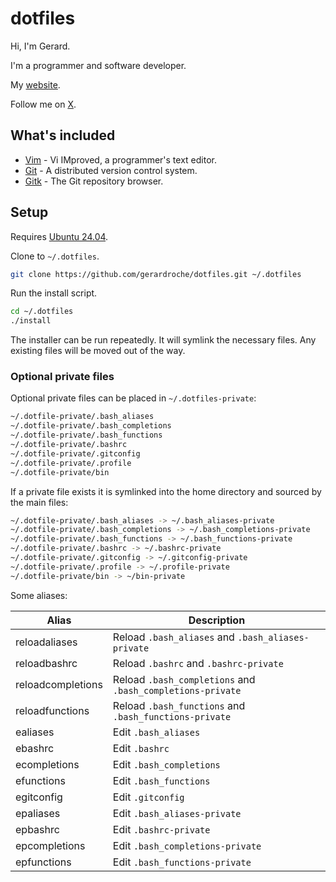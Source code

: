 # dotfiles

Hi, I'm Gerard.

I'm a programmer and software developer.

My [website](https://www.gerardroche.com/?ref=github.com/gerardroche/dotfiles).

Follow me on [X](https://x.com/gerardroche_/?ref=www.gerardroche.com).

## What's included

- [Vim](https://github.com/vim/vim) - Vi IMproved, a programmer's text editor.
- [Git](https://www.git-scm.com/) - A distributed version control system.
- [Gitk](https://git-scm.com/docs/gitk) - The Git repository browser.

## Setup

Requires [Ubuntu 24.04](https://ubuntu.com/tutorials/install-ubuntu-desktop#1-overview).

Clone to `~/.dotfiles`.

```sh
git clone https://github.com/gerardroche/dotfiles.git ~/.dotfiles
```

Run the install script.

```sh
cd ~/.dotfiles
./install
```

The installer can be run repeatedly. It will symlink the necessary files. Any existing files will be moved out of the way.

### Optional private files

Optional private files can be placed in `~/.dotfiles-private`:

```sh
~/.dotfile-private/.bash_aliases
~/.dotfile-private/.bash_completions
~/.dotfile-private/.bash_functions
~/.dotfile-private/.bashrc
~/.dotfile-private/.gitconfig
~/.dotfile-private/.profile
~/.dotfile-private/bin
```

If a private file exists it is symlinked into the home directory and sourced by the main files:

```sh
~/.dotfile-private/.bash_aliases -> ~/.bash_aliases-private
~/.dotfile-private/.bash_completions -> ~/.bash_completions-private
~/.dotfile-private/.bash_functions -> ~/.bash_functions-private
~/.dotfile-private/.bashrc -> ~/.bashrc-private
~/.dotfile-private/.gitconfig -> ~/.gitconfig-private
~/.dotfile-private/.profile -> ~/.profile-private
~/.dotfile-private/bin -> ~/bin-private
```

Some aliases:

| Alias                 | Description |
| --------------------- | ----------- |
| reloadaliases         | Reload `.bash_aliases` and `.bash_aliases-private` |
| reloadbashrc          | Reload `.bashrc` and `.bashrc-private` |
| reloadcompletions     | Reload `.bash_completions` and `.bash_completions-private` |
| reloadfunctions       | Reload `.bash_functions` and `.bash_functions-private` |
| ealiases              | Edit `.bash_aliases` |
| ebashrc               | Edit `.bashrc` |
| ecompletions          | Edit `.bash_completions` |
| efunctions            | Edit `.bash_functions` |
| egitconfig            | Edit `.gitconfig` |
| epaliases             | Edit `.bash_aliases-private` |
| epbashrc              | Edit `.bashrc-private` |
| epcompletions         | Edit `.bash_completions-private` |
| epfunctions           | Edit `.bash_functions-private` |
